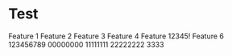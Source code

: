 Test
====

Feature 1
Feature 2
Feature 3
Feature 4
Feature 12345!
Feature 6
123456789
00000000
11111111
22222222
3333